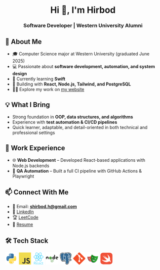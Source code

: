 <h1 align="center">Hi 👋, I'm Hirbod</h1>
<h3 align="center">Software Developer | Western University Alumni</h3>

## 🚀 About Me  
- 🎓 Computer Science major at Western University (graduated June 2025)  
- 💻 Passionate about **software development, automation, and system design**  
- 🌱 Currently learning **Swift**  
- 🔨 Building with **React, Node.js, Tailwind, and PostgreSQL**  
- 👨‍💻 Explore my work on [my website](https://hirbod.site)  

## 💡 What I Bring  
- Strong foundation in **OOP, data structures, and algorithms**  
- Experience with **test automation & CI/CD pipelines**  
- Quick learner, adaptable, and detail-oriented in both technical and professional settings  

## 📂 Work Experience 
- 🌐 **Web Development** – Developed React-based applications with Node.js backends  
- 🔎 **QA Automation** – Built a full CI pipeline with GitHub Actions & Playwright  

## 📫 Connect With Me  
- 📩 Email: **shirbod.h@gmail.com**  
- 💼 [LinkedIn](https://linkedin.com/in/hirbod03)  
- 🏆 [LeetCode](https://www.leetcode.com/hirbod)  
- 📄 [Resume](https://hirbod.site/assets/cv-CfjLmE5h.pdf)  

## 🛠️ Tech Stack  
<p align="left">
  <img src="https://raw.githubusercontent.com/devicons/devicon/master/icons/python/python-original.svg" alt="Python" width="40" height="40"/>
  <img src="https://raw.githubusercontent.com/devicons/devicon/master/icons/javascript/javascript-original.svg" alt="JavaScript" width="40" height="40"/>
  <img src="https://raw.githubusercontent.com/devicons/devicon/master/icons/react/react-original-wordmark.svg" alt="React" width="40" height="40"/>
  <img src="https://raw.githubusercontent.com/devicons/devicon/master/icons/nodejs/nodejs-original-wordmark.svg" alt="Node.js" width="40" height="40"/>
  <img src="https://raw.githubusercontent.com/devicons/devicon/master/icons/postgresql/postgresql-original.svg" alt="PostgreSQL" width="40" height="40"/>
  <img src="https://raw.githubusercontent.com/devicons/devicon/master/icons/git/git-original.svg" alt="Git" width="40" height="40"/>
  <img src="https://raw.githubusercontent.com/devicons/devicon/master/icons/playwright/playwright-original.svg" alt="Playwright" width="40" height="40"/>
  <img src="https://raw.githubusercontent.com/devicons/devicon/master/icons/swift/swift-original.svg" alt="Swift" width="40" height="40"/>
</p>
